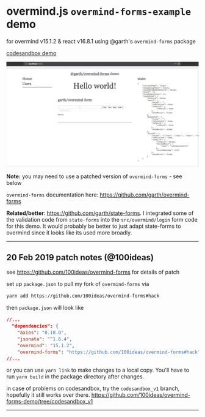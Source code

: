 # overmind.js `overmind-forms-example` demo

for overmind v15.1.2 & react v16.8.1 using @garth's `overmind-forms` package

[codesandbox demo](https://codesandbox.io/s/github/100ideas/overmind-forms-example/tree/codesandbox_v1)


![screenshot_2019-02-20.png](public/screenshot_2019-02-20.png)

**Note:** you may need to use a patched version of `overmind-forms` - see below

`overmind-forms` documentation here: https://github.com/garth/overmind-forms

**Related/better**: https://github.com/garth/state-forms. I integrated some of the validation code from `state-forms` into the `src/overmind/login` form code for this demo. It would probably be better to just adapt state-forms to overmind since it looks like its used more broadly.

---

## 20 Feb 2019 patch notes (@100ideas)
see https://github.com/100ideas/overmind-forms for details of patch

set up `package.json` to pull my fork of `overmind-forms` via 
```bash
yarn add https://github.com/100ideas/overmind-forms#hack
```

then `package.json` will look like
```json
//...
  "dependencies": {
    "axios": "0.18.0",
    "jsonata": "^1.6.4",
    "overmind": "15.1.2",
    "overmind-forms": "https://github.com/100ideas/overmind-forms#hack",
//...
```

or you can use `yarn link` to make changes to a local copy. You'll have to run `yarn build` in the package directory after changes. 

in case of problems on codesandbox, try the `codesandbox_v1` branch, hopefully it still works over there. https://github.com/100ideas/overmind-forms-demo/tree/codesandbox_v1

---
